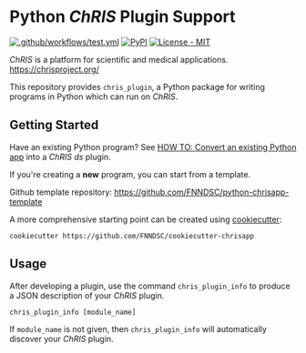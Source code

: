 # Python _ChRIS_ Plugin Support

[![.github/workflows/test.yml](https://github.com/FNNDSC/chris_plugin/actions/workflows/test.yml/badge.svg)](https://github.com/FNNDSC/chris_plugin/actions/workflows/test.yml)
[![PyPI](https://img.shields.io/pypi/v/chris_plugin)](https://pypi.org/project/chris_plugin/)
[![License - MIT](https://img.shields.io/pypi/l/chris_plugin)](https://github.com/FNNDSC/chris_plugin/blob/master/LICENSE)

_ChRIS_ is a platform for scientific and medical applications.
https://chrisproject.org/

This repository provides `chris_plugin`, a Python package for writing
programs in Python which can run on _ChRIS_.

## Getting Started

Have an existing Python program? See
[HOW TO: Convert an existing Python app](https://github.com/FNNDSC/chris_plugin/wiki/HOW-TO:-Convert-an-existing-Python-app)
into a _ChRIS_ _ds_ plugin.

If you're creating a **new** program,
you can start from a template.

Github template repository: https://github.com/FNNDSC/python-chrisapp-template

A more comprehensive starting point can be created using
[cookiecutter](https://cookiecutter.readthedocs.io):

```shell
cookiecutter https://github.com/FNNDSC/cookiecutter-chrisapp
```

## Usage

After developing a plugin, use the command `chris_plugin_info`
to produce a JSON description of your *ChRIS* plugin.

```shell
chris_plugin_info [module_name]
```

If `module_name` is not given, then `chris_plugin_info`
will automatically discover your *ChRIS* plugin.
